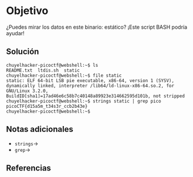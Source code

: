 # Objetivo

¿Puedes mirar los datos en este binario: estático? ¡Este script BASH podría ayudar!
## Solución

```
chuyelhacker-picoctf@webshell:~$ ls
README.txt  ltdis.sh  static
chuyelhacker-picoctf@webshell:~$ file static
static: ELF 64-bit LSB pie executable, x86-64, version 1 (SYSV), dynamically linked, interpreter /lib64/ld-linux-x86-64.so.2, for GNU/Linux 3.2.0, BuildID[sha1]=17ad46e6c58b7c40148a89923e314662595d101b, not stripped
chuyelhacker-picoctf@webshell:~$ strings static | grep pico
picoCTF{d15a5m_t34s3r_ccb2b43e}
chuyelhacker-picoctf@webshell:~$ 

```

## Notas adicionales

- `strings`->
- `grep`->
## Referencias

